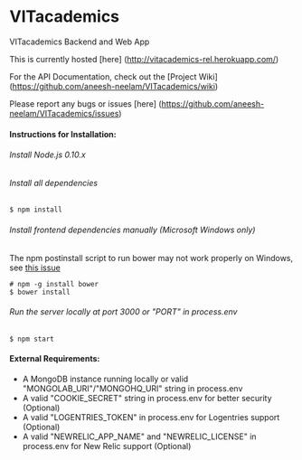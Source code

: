 VITacademics
============

VITacademics Backend and Web App

This is currently hosted [here] (http://vitacademics-rel.herokuapp.com/)

For the API Documentation, check out the [Project Wiki] (https://github.com/aneesh-neelam/VITacademics/wiki)

Please report any bugs or issues [here] (https://github.com/aneesh-neelam/VITacademics/issues) 

#### Instructions for Installation:
###### Install Node.js 0.10.x 
###### Install all dependencies
    $ npm install
###### Install frontend dependencies manually (Microsoft Windows only)
The npm postinstall script to run bower may not work properly on Windows, see [this issue](https://github.com/aneesh-neelam/VITacademics/issues/1)

    # npm -g install bower
    $ bower install
###### Run the server locally at port 3000 or "PORT" in process.env
    $ npm start
    
#### External Requirements:
* A MongoDB instance running locally or valid "MONGOLAB_URI"/"MONGOHQ_URI" string in process.env 
* A valid "COOKIE_SECRET" string in process.env for better security (Optional)
* A valid "LOGENTRIES_TOKEN" in process.env for Logentries support (Optional)
* A valid "NEWRELIC_APP_NAME" and "NEWRELIC_LICENSE" in process.env for New Relic support (Optional)
